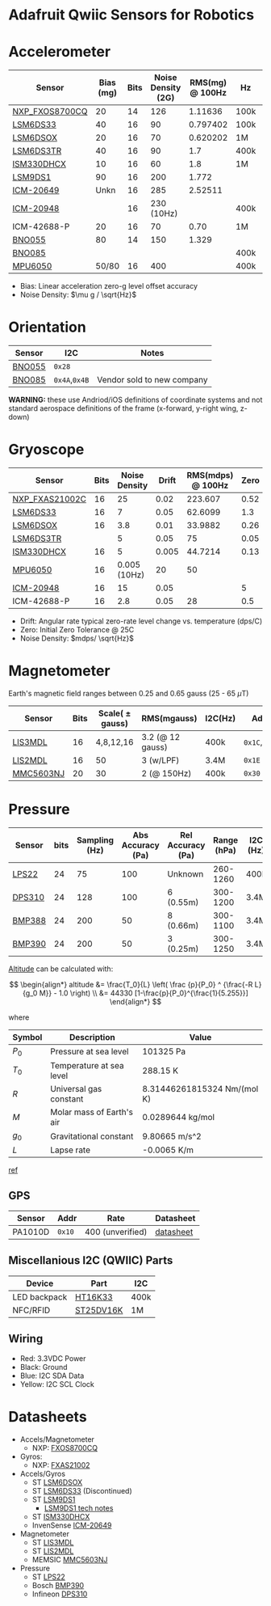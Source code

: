 # Adafruit Qwiic Sensors for Robotics

# Accelerometer

| Sensor               | Bias (mg)  | Bits | Noise Density (2G) | RMS(mg) @ 100Hz | Hz  | Datasheet |
|----------------------|------------|------|--------------------|-----------------|-----|-----------|
| [NXP_FXOS8700CQ][i1] | 20         | 14   | 126                | 1.11636         | 100k | |
| [LSM6DS33][i2]       | 40         | 16   | 90                 | 0.797402        | 100k | Discontinued |
| [LSM6DSOX][i3]       | 20         | 16   | 70                 | 0.620202        | 1M   | [datasheet][id2] |
| [LSM6DS3TR][i8]      | 40         | 16   | 90                 | 1.7             | 400k | |
| [ISM330DHCX][i4]     | 10         | 16   | 60                 | 1.8             | 1M   | [datasheet][id4] |
| [LSM9DS1][i5]        | 90         | 16   | 200                | 1.772           |      | |
| [ICM-20649][i6]      | Unkn       | 16   | 285                | 2.52511         |      | |
| [ICM-20948][i10]     |            | 16   | 230 (10Hz)         |                 | 400k | |
| ICM-42688-P          | 20         | 16   | 70                 | 0.70            | 1M   | [datasheet][id7] |
| [BNO055][i7]         | 80         | 14   | 150                | 1.329           |      | [datasheet][id5] |
| [BNO085][o2]         |            |      |                    |                 | 400k | [datasheet][id6] |
| [MPU6050][i9]        | 50/80      | 16   | 400                |                 | 400k | |

- Bias: Linear acceleration zero-g level offset accuracy
- Noise Density: $\mu g / \sqrt{Hz}$

[id2]: https://www.st.com/resource/en/datasheet/lsm6dsox.pdf
[id4]: https://www.st.com/resource/en/datasheet/ism330dhcx.pdf
[id5]: https://cdn-learn.adafruit.com/assets/assets/000/125/776/original/bst-bno055-ds000.pdf?1698865246
[id6]: https://www.ceva-dsp.com/wp-content/uploads/2019/10/BNO080_085-Datasheet.pdf
[id7]: https://invensense.tdk.com/wp-content/uploads/2020/04/ds-000347_icm-42688-p-datasheet.pdf

# Orientation

| Sensor               | I2C  | Notes |
|----------------------|------|---|
| [BNO055][o1]         | `0x28` |   |
| [BNO085][o2]         | `0x4A`,`0x4B` | Vendor sold to new company |

[o1]: https://www.adafruit.com/product/4646
[o2]: https://www.adafruit.com/product/4754

**WARNING:** these use Andriod/iOS definitions of coordinate systems 
and not standard aerospace definitions of the frame (x-forward, y-right wing, z-down)

# Gryoscope

| Sensor               | Bits  | Noise Density | Drift | RMS(mdps) @ 100Hz | Zero |
|----------------------|-------|---------------|-------|-------------------|------|
| [NXP_FXAS21002C][i1] | 16    | 25            | 0.02  | 223.607           | 0.52 |
| [LSM6DS33][i2]       | 16    | 7             | 0.05  | 62.6099           | 1.3  |
| [LSM6DSOX][i3]       | 16    | 3.8           | 0.01  | 33.9882           | 0.26 |
| [LSM6DS3TR][i8]      |       | 5             | 0.05  | 75                | 0.05 |
| [ISM330DHCX][i4]     | 16    | 5             | 0.005 | 44.7214           | 0.13 |
| [MPU6050][i9]        | 16    | 0.005 (10Hz)  | 20    | 50                |      |
| [ICM-20948][i10]     | 16    | 15            | 0.05  |                   | 5    |
| ICM-42688-P          | 16    | 2.8           | 0.05  | 28                | 0.5  |

- Drift: Angular rate typical zero-rate level change vs. temperature (dps/C)
- Zero: Initial Zero Tolerance @ 25C
- Noise Density: $mdps/ \sqrt{Hz}$

[i1]: https://www.adafruit.com/product/3463
[i2]: https://www.adafruit.com/product/4485
[i3]: https://www.adafruit.com/product/4517
[i4]: https://www.adafruit.com/product/4502
[i5]: https://www.adafruit.com/product/4634
[i6]: https://www.adafruit.com/product/4464
[i7]: https://www.adafruit.com/product/4646
[i8]: https://www.adafruit.com/product/4503
[i9]: https://www.adafruit.com/product/3886
[i10]: https://www.adafruit.com/product/4554

# Magnetometer

Earth's magnetic field ranges between 0.25 and 0.65 gauss (25 - 65 $\mu$T)

| Sensor | Bits | Scale( $\pm$ gauss) | RMS(mgauss)      | I2C(Hz) | Addr | Datasheet |
|--------|------|---------------------|------------------|---------|------|-----------|
|[LIS3MDL][mag1]   | 16 | 4,8,12,16   | 3.2 (@ 12 gauss) | 400k    |`0x1C`,`0x1E`| [datasheet][ds1] |
|[LIS2MDL][mag2]   | 16 | 50          | 3 (w/LPF)        | 3.4M    |`0x1E`| [datasheet][ds2] |
|[MMC5603NJ][mag3] | 20 | 30          | 2 (@ 150Hz)      | 400k    |`0x30`| [datasheet][ds3] |

[mag1]: https://www.adafruit.com/product/4479
[mag2]: https://www.adafruit.com/product/4488
[mag3]: https://www.adafruit.com/product/5579
[ds1]: https://www.st.com/resource/en/datasheet/lis3mdl.pdf
[ds2]: https://www.st.com/resource/en/datasheet/lis2mdl.pdf
[ds3]: https://cdn-learn.adafruit.com/assets/assets/000/113/957/original/MMC5603NJ_RevB_7-12-18.pdf?1659554945

# Pressure

| Sensor       | bits | Sampling (Hz) | Abs Accuracy (Pa) | Rel Accuracy (Pa) | Range (hPa) | I2C (Hz) | Addr | Datasheet |
|--------------|------|---------------|-------------------|-------------------|-------------|----------|------|-----------|
| [LPS22][p1]  | 24   | 75            | 100               | Unknown           | 260-1260    | 400k     |      | [datasheet][gds3] |
| [DPS310][p2] | 24   | 128           | 100               | 6 (0.55m)         | 300-1200    | 3.4M     |`0x76`,`0x77`| [datasheet][gds1] |
| [BMP388][p4] | 24   | 200           | 50                | 8 (0.66m)         | 300-1100    | 3.4M     |      | |
| [BMP390][p3] | 24   | 200           | 50                | 3 (0.25m)         | 300-1250    | 3.4M     |`0x76`,`0x77`| [datasheet][gds2] |

[gds1]: https://www.infineon.com/dgdl/Infineon-DPS310-DataSheet-v01_01-EN.pdf?fileId=5546d462576f34750157750826c42242
[gds2]: https://www.bosch-sensortec.com/media/boschsensortec/downloads/datasheets/bst-bmp390-ds002.pdf
[gds3]: https://www.st.com/resource/en/datasheet/dm00140895.pdf

[Altitude][peqn] can be calculated with:

$$
\begin{align*}
altitude &= \frac{T_0}{L} \left( \frac {p}{P_0} ^ {\frac{-R L}{g_0 M}} - 1.0 \right) \\
         &= 44330 [1-\frac{p}{P_0}^{\frac{1}{5.255}}]
\end{align*}
$$

where 

| Symbol | Description | Value |
|--------|-------------|-------|
| $P_0$ | Pressure at sea level     | 101325 Pa |
| $T_0$ | Temperature at sea level  | 288.15 K |
| $R$   | Universal gas constant    | 8.31446261815324 Nm/(mol K) |
| $M$   | Molar mass of Earth's air | 0.0289644 kg/mol |
| $g_0$ | Gravitational constant    | 9.80665 m/s^2 |
| $L$   | Lapse rate                | -0.0065 K/m |

[ref](https://www.mide.com/air-pressure-at-altitude-calculator)

[peqn]: https://cdn-shop.adafruit.com/datasheets/BST-BMP180-DS000-09.pdf
[p1]: https://www.adafruit.com/product/4633
[p2]: https://www.adafruit.com/product/4494
[p3]: https://www.adafruit.com/product/4816
[p4]: https://www.adafruit.com/product/3966

## GPS

| Sensor  | Addr   | Rate             | Datasheet |
|---------|--------|------------------|-----------|
| PA1010D | `0x10` | 400 (unverified) | [datasheet][gps1]

[gps1]: https://cdn-learn.adafruit.com/assets/assets/000/084/295/original/CD_PA1010D_Datasheet_v.03.pdf?1573833002

## Miscellanious I2C (QWIIC) Parts

| Device | Part | I2C |
|--------|------|-----|
| LED backpack | [HT16K33][misc1]   | 400k |
| NFC/RFID     | [ST25DV16K][misc2] | 1M   |

[misc1]: https://cdn-shop.adafruit.com/datasheets/ht16K33v110.pdf
[misc2]: https://cdn-learn.adafruit.com/assets/assets/000/093/906/original/st25dv04k.pdf?1596828496

## Wiring

- Red: 3.3VDC Power
- Black: Ground
- Blue: I2C SDA Data
- Yellow: I2C SCL Clock

# Datasheets

- Accels/Magnetometer
    - NXP: [FXOS8700CQ](FXOS8700CQ.pdf)
- Gyros:
    - NXP: [FXAS21002](FXAS21002.pdf)
- Accels/Gyros
    - ST [LSM6DSOX](lsm6dsox.pdf)
    - ST [LSM6DS33](lsm6ds33.pdf) (Discontinued)
    - ST [LSM9DS1](lsm9ds1.pdf)
        - [LSM9DS1 tech notes](TA0343-LSM9DS1-IMU.pdf)
    - ST [ISM330DHCX](ism330dhcx.pdf)
    - InvenSense [ICM-20649](icm-20649.pdf)
- Magnetometer
    - ST [LIS3MDL](lis3mdl.pdf)
    - ST [LIS2MDL](https://www.st.com/resource/en/datasheet/lis2mdl.pdf)
    - MEMSIC [MMC5603NJ](https://cdn-learn.adafruit.com/assets/assets/000/113/957/original/MMC5603NJ_RevB_7-12-18.pdf?1659554945)
- Pressure
    - ST [LPS22](https://www.st.com/resource/en/datasheet/dm00140895.pdf)
    - Bosch [BMP390](https://www.bosch-sensortec.com/media/boschsensortec/downloads/datasheets/bst-bmp390-ds002.pdf)
    - Infineon [DPS310](https://www.infineon.com/dgdl/Infineon-DPS310-DataSheet-v01_01-EN.pdf?fileId=5546d462576f34750157750826c42242)



